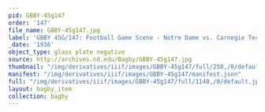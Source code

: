 ```yaml
---
pid: GBBY-45g147
order: '147'
file_name: GBBY-45g147.jpg
label: 'GBBY 45G/147: Football Game Scene - Notre Dame vs. Carnegie Tech - 1936'
_date: '1936'
object_type: glass plate negative
source: http://archives.nd.edu/Bagby/GBBY-45g147.jpg
thumbnail: "/img/derivatives/iiif/images/GBBY-45g147/full/250,/0/default.jpg"
manifest: "/img/derivatives/iiif/images/GBBY-45g147/manifest.json"
full: "/img/derivatives/iiif/images/GBBY-45g147/full/1140,/0/default.jpg"
layout: bagby_item
collection: bagby
---
```

